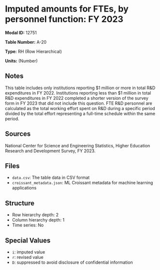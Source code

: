 # Imputed amounts for FTEs, by personnel function: FY 2023

**Modal ID:** 12751

**Table Number:** A-20

**Type:** RH (Row Hierarchical)

**Units:** (Number)

## Notes

This table includes only institutions reporting $1 million or more in total R&D expenditures in FY 2022. Institutions reporting less than $1 million in total R&D expenditures in FY 2022 completed a shorter version of the survey form in FY 2023 that did not include this question. FTE R&D personnel are calculated as the total working effort spent on R&D during a specific period divided by the total effort representing a full-time schedule within the same period.

## Sources

National Center for Science and Engineering Statistics, Higher Education Research and Development Survey, FY 2023.

## Files

- `data.csv`: The table data in CSV format
- `croissant_metadata.json`: ML Croissant metadata for machine learning applications

## Structure

- Row hierarchy depth: 2
- Column hierarchy depth: 1
- Time series: No

## Special Values

- `i`: imputed value
- `r`: revised value
- `D`: suppressed to avoid disclosure of confidential information
